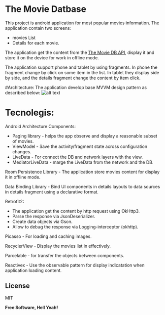 # The Movie Datbase

This project is android application for most popular movies information.
The application contain two screens:
  - movies List
  - Details for each movie.

The application get the content from the [The Movie DB API](https://www.themoviedb.org/documentation/api), display it and store it on the device for work in offline mode.

The application support phone and tablet by using fragments. In phone the fragment change by click on some item in the list. In tablet they display side by side, and the details fragment change the content by item click.


#Architecture:
The application develop base MVVM design pattern as described below:
![alt text](https://cdn-images-1.medium.com/max/960/1*Tt_OwtZJ993YzswuRyPQiA.png)


# Tecnolegis:
Android Architecture Components:
  - Paging library - helps the app observe and display a reasonable subset of movies.
  - ViewModel - Save the activity/fragment state across configuration changes.
  - LiveData - For connect the DB and network layers with the view.
  - MediatorLiveData - marge the LiveData from the network and the DB.

Room Persistence Library - The application store movies content for display it in offline mode.

Data Binding Library - Bind UI components in details layouts to data sources in details fragment using a declarative format.

Retrofit2:
  - The application get the content by http request using OkHttp3.
  - Parse the response via JsonDeserializer.
  - Create data objects via Gson.
  - Allow to debug the response via Logging-interceptor (okhttp).

Picasso - For loading and caching images.

RecyclerView  - Display the movies list in effectively.

Parcelable - for transfer the objects between components.

Reactivex - Use the observable pattern for display indicatation when application loading content. 


License
----

MIT

**Free Software, Hell Yeah!**

